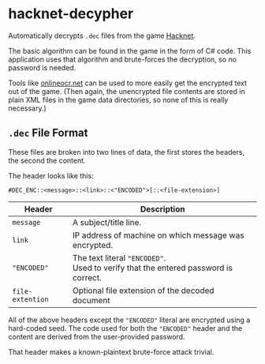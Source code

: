 # hacknet-decypher

Automatically decrypts `.dec` files from the game [Hacknet](http://hacknet-os.com/).

The basic algorithm can be found in the game in the form of C# code. This application uses that algorithm and brute-forces the decryption, so no password is needed.

Tools like [onlineocr.net](https://www.onlineocr.net/) can be used to more easily get the encrypted text out of the game. (Then again, the unencrypted file contents are stored in plain XML files in the game data directories, so none of this is really necessary.)

## `.dec` File Format

These files are broken into two lines of data, the first stores the headers, the second the content.

The header looks like this:

```plain
#DEC_ENC::<message>::<link>::<"ENCODED">[::<file-extension>]
```

| Header           | Description                                                                            |
| ---------------- | -------------------------------------------------------------------------------------- |
| `message`        | A subject/title line.                                                                  |
| `link`           | IP address of machine on which message was encrypted.                                  |
| `"ENCODED"`      | The text literal `"ENCODED"`.<br> Used to verify that the entered password is correct. |
| `file-extention` | Optional file extension of the decoded document                                        |

All of the above headers except the `"ENCODED"` literal are encrypted using a hard-coded seed. The code used for both the `"ENCODED"` header and the content are derived from the user-provided password.

That header makes a known-plaintext brute-force attack trivial.